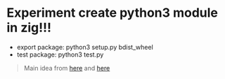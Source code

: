 # Experiment create python3 module in zig!!!

- export package: python3 setup.py bdist_wheel
- test package: python3 test.py

> Main idea from [here](https://pypi.org/project/setuptools-zig/)
> and [here](https://github.com/adamserafini/zaml)

